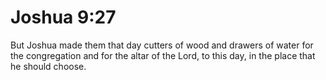 # Joshua 9:27

But Joshua made them that day cutters of wood and drawers of water for the congregation and for the altar of the Lord, to this day, in the place that he should choose.
